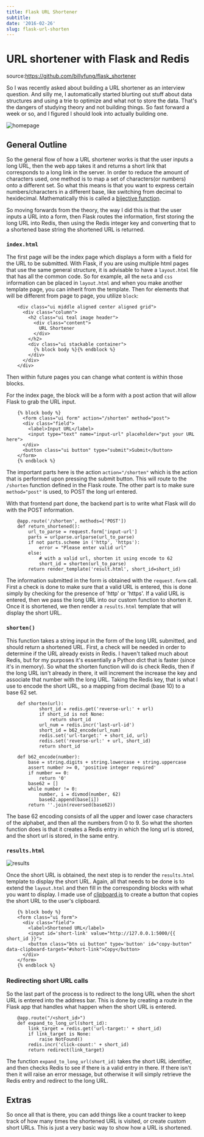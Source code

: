 ```yaml
---
title: Flask URL Shortener
subtitle: 
date: '2016-02-26'
slug: flask-url-shorten
---
```


# URL shortener with Flask and Redis

source:<https://github.com/billyfung/flask_shortener>

So I was recently asked about building a URL shortener as an interview
question. And silly me, I automatically started blurting out stuff about data
structures and using a trie to optimize and what not to store the data. That's
the dangers of studying theory and not building things. So fast forward a week
or so, and I figured I should look into actually building one.

![homepage][2]

## General Outline

So the general flow of how a URL shortener works is that the user inputs a
long URL, then the web app takes it and returns a short link that corresponds
to a long link in the server. In order to reduce the amount of characters
used, one method is to map a set of characters(or numbers) onto a different
set. So what this means is that you want to express certain numbers/characters
in a different base, like switching from decimal to hexidecimal.
Mathematically this is called a [bijective function][3].

So moving forwards from the theory, the way I did this is that the user inputs
a URL into a form, then Flask routes the information, first storing the long
URL into Redis, then using the Redis integer key and converting that to a
shortened base string the shortened URL is returned.

### `index.html`

The first page will be the index page which displays a form with a field for
the URL to be submitted. With Flask, if you are using multiple html pages that
use the same general structure, it is advisable to have a `layout.html` file
that has all the common code. So for example, all the `meta` and `css`
information can be placed in `layout.html` and when you make another template
page, you can inherit from the template. Then for elements that will be
different from page to page, you utilize `block`:

```
    <div class="ui middle aligned center aligned grid">
      <div class="column">
        <h2 class="ui teal image header">
          <div class="content">
            URL Shortener
          </div>
        </h2>
        <div class="ui stackable container">  
          {% block body %}{% endblock %}
        </div>
      </div>  
    </div>
```

Then within future pages you can change what content is within those blocks.

For the index page, the block will be a form with a post action that will
allow Flask to grab the URL input.

```
    {% block body %}
      <form class="ui form" action="/shorten" method="post">
      <div class="field">
        <label>Input URL</label>
        <input type="text" name="input-url" placeholder="put your URL here">
      </div> 
      <button class="ui button" type="submit">Submit</button>
    </form>
    {% endblock %}
```

The important parts here is the action `action="/shorten"` which is the action
that is performed upon pressing the submit button. This will route to the
`/shorten` function defined in the Flask route. The other part is to make sure
`method="post"` is used, to POST the long url entered.

With that frontend part done, the backend part is to write what Flask will do
with the POST information.

```
    @app.route('/shorten', methods=['POST'])
    def return_shortened():
        url_to_parse = request.form['input-url']
        parts = urlparse.urlparse(url_to_parse)
        if not parts.scheme in ('http', 'https'):
            error = "Please enter valid url"
        else:
            # with a valid url, shorten it using encode to 62
            short_id = shorten(url_to_parse)
        return render_template('result.html', short_id=short_id)
```

The information submitted in the form is obtained with the `request.form`
call. First a check is done to make sure that a valid URL is entered, this is
done simply by checking for the presence of 'http' or 'https'. If a valid URL
is entered, then we pass the long URL into our custom function to shorten it.
Once it is shortened, we then render a `results.html` template that will
display the short URL.

### `shorten()`

This function takes a string input in the form of the long URL submitted, and
should return a shortened URL. First, a check will be needed in order to
determine if the URL already exists in Redis. I haven't talked much about
Redis, but for my purposes it's essentially a Python dict that is faster
(since it's in memory). So what the shorten function will do is check Redis,
then if the long URL isn't already in there, it will increment the increase
the key and associate that number with the long URL. Taking the Redis key,
that is what I use to encode the short URL, so a mapping from decimal (base
10) to a base 62 set.

```
    def shorten(url):
            short_id = redis.get('reverse-url:' + url)
            if short_id is not None:
                return short_id
            url_num = redis.incr('last-url-id')
            short_id = b62_encode(url_num)
            redis.set('url-target:' + short_id, url)
            redis.set('reverse-url:' + url, short_id)
            return short_id
    
    def b62_encode(number):
        base = string.digits + string.lowercase + string.uppercase
        assert number >= 0, 'positive integer required'
        if number == 0:
            return '0'
        base62 = []
        while number != 0:
            number, i = divmod(number, 62)
            base62.append(base[i])
        return ''.join(reversed(base62))
```

The base 62 encoding consists of all the upper and lower case characters of
the alphabet, and then all the numbers from 0 to 9. So what the shorten
function does is that it creates a Redis entry in which the long url is
stored, and the short url is stored, in the same entry.

### `results.html`

![results][4]

Once the short URL is obtained, the next step is to render the `results.html`
template to display the short URL. Again, all that needs to be done is to
extend the `layout.html` and then fill in the corresponding blocks with what
you want to display. I made use of [clipboard.js][5] to create a button that
copies the short URL to the user's clipboard.

```
    {% block body %}
    <form class="ui form">
      <div class="field">
        <label>Shortened URL</label>
        <input id='short-link' value="http://127.0.0.1:5000/{{ short_id }}">
        <button class="btn ui button" type='button' id="copy-button" data-clipboard-target="#short-link">Copy</button>
      </div> 
    </form>
    {% endblock %}
```

### Redirecting short URL calls

So the last part of the process is to redirect to the long URL when the short
URL is entered into the address bar. This is done by creating a route in the
Flask app that handles what happen when the short URL is entered.

```
    @app.route("/<short_id>")
    def expand_to_long_url(short_id):
        link_target = redis.get('url-target:' + short_id)
        if link_target is None:
            raise NotFound()
        redis.incr('click-count:' + short_id)
        return redirect(link_target)
```

The function `expand_to_long_url(short_id)` takes the short URL identifier,
and then checks Redis to see if there is a valid entry in there. If there
isn't then it will raise an error message, but otherwise it will simply
retrieve the Redis entry and redirect to the long URL.

## Extras

So once all that is there, you can add things like a count tracker to keep
track of how many times the shortened URL is visited, or create custom short
URLs. This is just a very basic way to show how a URL is shortened.

[2]: /figures/homepage.png

[3]: https://en.wikipedia.org/wiki/Bijection

[4]: /figures/shortened.png

[5]: https://clipboardjs.com
